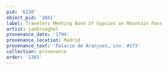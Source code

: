 ```yaml
---
pid: '6230'
object_pid: '3661'
label: Travelers Meeting Band of Gypsies on Mountain Pass
artist: janbrueghel
provenance_date: '1794'
provenance_location: Madrid
provenance_text: 'Palacio de Aranjuez, inv. #173'
collection: provenance
order: '1303'
---
```

